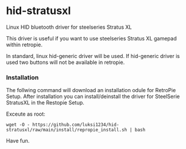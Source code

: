 # hid-stratusxl
Linux HID bluetooth driver for steelseries Stratus XL

This driver is useful if you want to use steelseries Stratus XL gamepad within retropie.

In standard, linux hid-generic driver will be used.
If hid-generic driver is used two buttons will not be available in retropie.

### Installation

The follwing command will download an installation odule for RetroPie Setup.
After installation you can install/deinstall the driver for SteelSerie StratusXL in the Restopie Setup.

Exceute as root:
```
wget -O - https://github.com/luksi1234/hid-stratusxl/raw/main/install/repropie_install.sh | bash
```

Have fun.

